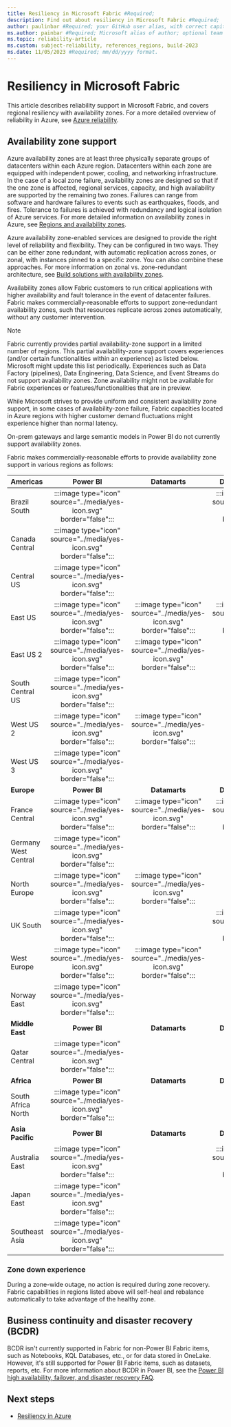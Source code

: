 ```yaml
---
title: Resiliency in Microsoft Fabric #Required;
description: Find out about resiliency in Microsoft Fabric #Required; 
author: paulinbar #Required; your GitHub user alias, with correct capitalization.
ms.author: painbar #Required; Microsoft alias of author; optional team alias.
ms.topic: reliability-article
ms.custom: subject-reliability, references_regions, build-2023
ms.date: 11/05/2023 #Required; mm/dd/yyyy format.
---
```


# Resiliency in Microsoft Fabric

This article describes reliability support in Microsoft Fabric, and covers regional resiliency with availability zones. For a more detailed overview of reliability in Azure, see [Azure reliability](/azure/architecture/framework/resiliency/overview).

## Availability zone support
Azure availability zones are at least three physically separate groups of datacenters within each Azure region. Datacenters within each zone are equipped with independent power, cooling, and networking infrastructure. In the case of a local zone failure, availability zones are designed so that if the one zone is affected, regional services, capacity, and high availability are supported by the remaining two zones.  Failures can range from software and hardware failures to events such as earthquakes, floods, and fires. Tolerance to failures is achieved with redundancy and logical isolation of Azure services. For more detailed information on availability zones in Azure, see [Regions and availability zones](/azure/availability-zones/az-overview).

Azure availability zone-enabled services are designed to provide the right level of reliability and flexibility. They can be configured in two ways. They can be either zone redundant, with automatic replication across zones, or zonal, with instances pinned to a specific zone. You can also combine these approaches. For more information on zonal vs. zone-redundant architecture, see [Build solutions with availability zones](/azure/architecture/high-availability/building-solutions-for-high-availability).

Availability zones allow Fabric customers to run critical applications with higher availability and fault tolerance in the event of datacenter failures. Fabric makes commercially-reasonable efforts to support zone-redundant availability zones, such that resources replicate across zones automatically, without any customer intervention.

> [!Note]
> Fabric currently provides partial availability-zone support in a limited number of regions. This partial availability-zone support covers experiences (and/or certain functionalities within an experience) as listed below. Microsoft might update this list periodically. Experiences such as Data Factory (pipelines), Data Engineering, Data Science, and Event Streams do not support availability zones. Zone availability might not be available for Fabric experiences or features/functionalities that are in preview.
>
> While Microsoft strives to provide uniform and consistent availability zone support, in some cases of availability-zone failure, Fabric capacities located in Azure regions with higher customer demand fluctuations might experience higher than normal latency.
>
> On-prem gateways and large semantic models in Power BI do not currently support availability zones.  

Fabric makes commercially-reasonable efforts to provide availability zone support in various regions as follows:

| **Americas**         | **Power BI**                                                          | **Datamarts**                                                         | **Data Warehouses**                                                   | **Real-Time Analytics**                                               |
|:---------------------|:---------------------------------------------------------------------:|:---------------------------------------------------------------------:|:---------------------------------------------------------------------:|:---------------------------------------------------------------------:|
| Brazil South         | :::image type="icon" source="../media/yes-icon.svg" border="false"::: |                                                                       | :::image type="icon" source="../media/yes-icon.svg" border="false"::: | :::image type="icon" source="../media/yes-icon.svg" border="false"::: |
| Canada Central       | :::image type="icon" source="../media/yes-icon.svg" border="false"::: |                                                                       |                                                                       | :::image type="icon" source="../media/yes-icon.svg" border="false"::: |
| Central US           | :::image type="icon" source="../media/yes-icon.svg" border="false"::: |                                                                       |                                                                       |                                                                       |
| East US              | :::image type="icon" source="../media/yes-icon.svg" border="false"::: | :::image type="icon" source="../media/yes-icon.svg" border="false"::: | :::image type="icon" source="../media/yes-icon.svg" border="false"::: | :::image type="icon" source="../media/yes-icon.svg" border="false"::: |
| East US 2            | :::image type="icon" source="../media/yes-icon.svg" border="false"::: | :::image type="icon" source="../media/yes-icon.svg" border="false"::: |                                                                       | :::image type="icon" source="../media/yes-icon.svg" border="false"::: |
| South Central US     | :::image type="icon" source="../media/yes-icon.svg" border="false"::: |                                                                       |                                                                       |                                                                       |
| West US 2            | :::image type="icon" source="../media/yes-icon.svg" border="false"::: | :::image type="icon" source="../media/yes-icon.svg" border="false"::: |                                                                       |                                                                       |
| West US 3            | :::image type="icon" source="../media/yes-icon.svg" border="false"::: |                                                                       |                                                                       | :::image type="icon" source="../media/yes-icon.svg" border="false"::: |
| **Europe**           | **Power BI**                                                          | **Datamarts**                                                         | **Data Warehouses**                                                   | **Real-Time Analytics**                                               |
| France Central       | :::image type="icon" source="../media/yes-icon.svg" border="false"::: | :::image type="icon" source="../media/yes-icon.svg" border="false"::: | :::image type="icon" source="../media/yes-icon.svg" border="false"::: | :::image type="icon" source="../media/yes-icon.svg" border="false"::: |
| Germany West Central | :::image type="icon" source="../media/yes-icon.svg" border="false"::: |                                                                       |                                                                       |                                                                       |
| North Europe         | :::image type="icon" source="../media/yes-icon.svg" border="false"::: | :::image type="icon" source="../media/yes-icon.svg" border="false"::: |                                                                       | :::image type="icon" source="../media/yes-icon.svg" border="false"::: |
| UK South             | :::image type="icon" source="../media/yes-icon.svg" border="false"::: |                                                                       | :::image type="icon" source="../media/yes-icon.svg" border="false"::: | :::image type="icon" source="../media/yes-icon.svg" border="false"::: |
| West Europe          | :::image type="icon" source="../media/yes-icon.svg" border="false"::: | :::image type="icon" source="../media/yes-icon.svg" border="false"::: |                                                                       |                                                                       |
| Norway East          | :::image type="icon" source="../media/yes-icon.svg" border="false"::: |                                                                       |                                                                       | :::image type="icon" source="../media/yes-icon.svg" border="false"::: |
| **Middle East**      | **Power BI**                                                          | **Datamarts**                                                         | **Data Warehouses**                                                   | **Real-Time Analytics**                                               |
| Qatar Central        | :::image type="icon" source="../media/yes-icon.svg" border="false"::: |                                                                       |                                                                       |                                                                       |
| **Africa**           | **Power BI**                                                          | **Datamarts**                                                         | **Data Warehouses**                                                   | **Real-Time Analytics**                                               |
| South Africa North   | :::image type="icon" source="../media/yes-icon.svg" border="false"::: |                                                                       |                                                                       | :::image type="icon" source="../media/yes-icon.svg" border="false"::: |
| **Asia Pacific**     | **Power BI**                                                          | **Datamarts**                                                         | **Data Warehouses**                                                   | **Real-Time Analytics**                                               |
| Australia East       | :::image type="icon" source="../media/yes-icon.svg" border="false"::: |                                                                       | :::image type="icon" source="../media/yes-icon.svg" border="false"::: |                                                                       |
| Japan East           | :::image type="icon" source="../media/yes-icon.svg" border="false"::: |                                                                       |                                                                       |                                                                       |
| Southeast Asia       | :::image type="icon" source="../media/yes-icon.svg" border="false"::: |                                                                       |                                                                       |                                                                       |

### Zone down experience
During a zone-wide outage, no action is required during zone recovery. Fabric capabilities in regions listed above will self-heal and rebalance automatically to take advantage of the healthy zone.

## Business continuity and disaster recovery (BCDR)

BCDR isn't currently supported in Fabric for non-Power BI Fabric items, such as Notebooks, KQL Databases, etc., or for data stored in OneLake. However, it's still supported for Power BI Fabric items, such as datasets, reports, etc. For more information about BCDR in Power BI, see the [Power BI high availability, failover, and disaster recovery FAQ](/power-bi/enterprise/service-admin-failover).

## Next steps

* [Resiliency in Azure](/azure/availability-zones/overview)